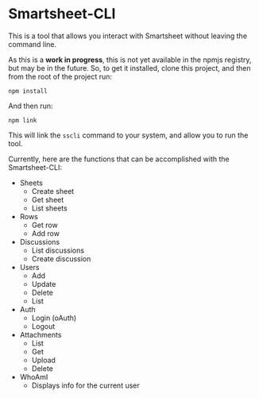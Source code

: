 # Smartsheet-CLI
This is a tool that allows you interact with Smartsheet without leaving the command line.

As this is a **work in progress**, this is not yet available in the npmjs registry, but may be in the future. So, to get it installed, clone this project, and then from the root of the project run: 

    npm install

And then run:

    npm link

This will link the `sscli` command to your system, and allow you to run the tool.

Currently, here are the functions that can be accomplished with the Smartsheet-CLI:

* Sheets
    * Create sheet
    * Get sheet
    * List sheets
* Rows
    * Get row
    * Add row
* Discussions
    * List discussions
    * Create discussion
* Users
    * Add
    * Update
    * Delete
    * List
* Auth
    * Login (oAuth)
    * Logout
* Attachments
    * List
    * Get
    * Upload
    * Delete
* WhoAmI
    * Displays info for the current user